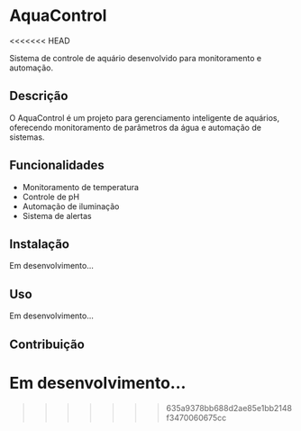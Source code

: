 # AquaControl
<<<<<<< HEAD

Sistema de controle de aquário desenvolvido para monitoramento e automação.

## Descrição

O AquaControl é um projeto para gerenciamento inteligente de aquários, oferecendo monitoramento de parâmetros da água e automação de sistemas.

## Funcionalidades

- Monitoramento de temperatura
- Controle de pH
- Automação de iluminação
- Sistema de alertas

## Instalação

Em desenvolvimento...

## Uso

Em desenvolvimento...

## Contribuição

Em desenvolvimento... 
=======
>>>>>>> 635a9378bb688d2ae85e1bb2148f3470060675cc
